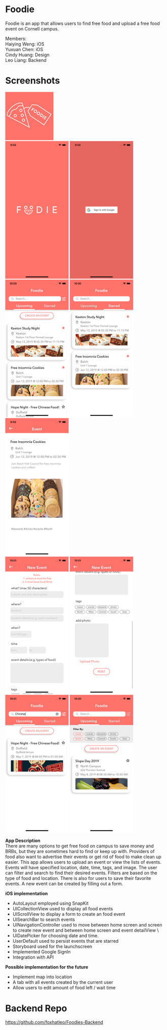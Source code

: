 # Foodie
Foodie is an app that allows users to find free food and upload a free food event on Cornell campus. 

Members:  
Haiying Weng: iOS   
Yuxuan Chen: iOS   
Cindy Huang: Design  
Leo Liang: Backend 

# Screenshots 
![](Screenshot/appicon.png)  
<img src="Screenshot/LaunchScreen.png" width="200"> <img src="Screenshot/SignIn.png" width="200">  
<img src="Screenshot/UpcomingEventFeed.png" width="200"> <img src="Screenshot/StarredEvent.png" width="200"> <img src="Screenshot/DetailView.png" width="200">  
<img src="Screenshot/CreateEvent1.png" width="200"> <img src="Screenshot/CreateEvent2.png" width="200"> <img src="Screenshot/SearchBar.png" width="200"> <img src="Screenshot/Filters.png" width="200">

**App Description**  
There are many options to get free food on campus to save money and BRBs, but they are sometimes hard to find or keep up with. Providers of food also want to advertise their events or get rid of food to make clean up easier. This app allows users to upload an event or view the lists of events. Events will have specified location, date, time, tags, and image. The user can filter and search to find their desired events. Filters are based on the type of food and location. There is also for users to save their favorite events. A new event can be created by filling out a form. 

**iOS implementation**  
 - AutoLayout employed using SnapKit
 - UICollectionView used to display all food events
 - UIScrollView to display a form to create an food event
 - UISearchBar to search events 
 - UINavigationController used to move between home screen and screen to create new event and between home screen and event detailView \
 - UIDatePicker for choosing date and time. 
 - UserDefault used to persist events that are starred
 - Storyboard used for the launchscreen
 - Implemented Google SignIn 
 - Integration with API
 
 **Possible implementation for the future**
 - Implement map into location 
 - A tab with all events created by the current user 
 - Allow users to edit amount of food left / wait time 

# Backend Repo 
https://github.com/foxhatleo/Foodies-Backend 


